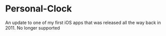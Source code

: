 Personal-Clock
==============

An update to one of my first iOS apps that was released all the way back in 2011. No longer supported
